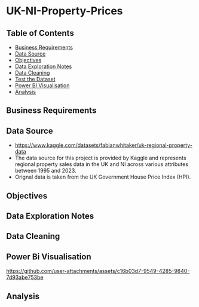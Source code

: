 # UK-NI-Property-Prices

## Table of Contents
* [Business Requirements](#business-requirements)
* [Data Source](#data-source)
* [Objectives](#objectives)
* [Data Exploration Notes](#data-exploration-notes)
* [Data Cleaning](#data-cleaning)
* [Test the Dataset](#test-the-dataset)
* [Power BI Visualisation](#power-bi-visualisation)
* [Analysis](#analysis)

## Business Requirements

## Data Source
- https://www.kaggle.com/datasets/fabianwhitaker/uk-regional-property-data
- The data source for this project is provided by Kaggle and represents regional property sales data in the UK and NI across various attributes between 1995 and 2023.
- Orignal data is taken from the UK Government House Price Index (HPI).

## Objectives

## Data Exploration Notes

## Data Cleaning

## Power Bi Visualisation



https://github.com/user-attachments/assets/c16b03d7-9549-4285-9840-7d93abe753be



## Analysis
